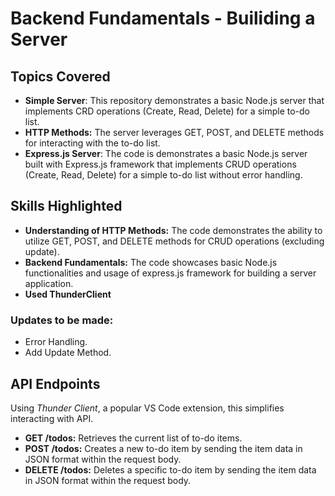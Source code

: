 # Backend Fundamentals - Builiding a Server

## Topics Covered
- **Simple Server**: This repository demonstrates a basic Node.js server that implements CRD operations (Create, Read, Delete) for a simple to-do list.
- **HTTP Methods:** The server leverages GET, POST, and DELETE methods for interacting with the to-do list.
- **Express.js Server**: The code is demonstrates a basic Node.js server built with Express.js framework that implements CRUD operations (Create, Read, Delete) for a simple to-do list without error handling.

## Skills Highlighted
- **Understanding of HTTP Methods:** The code demonstrates the ability to utilize GET, POST, and DELETE methods for CRUD operations (excluding update).
- **Backend Fundamentals:** The code showcases basic Node.js functionalities and usage of express.js framework for building a server application.
- **Used ThunderClient** 

### Updates to be made:
- Error Handling.
- Add Update Method.

## API Endpoints    
Using *Thunder Client*, a popular VS Code extension, this simplifies interacting with API.
- **GET /todos:** Retrieves the current list of to-do items.
- **POST /todos:** Creates a new to-do item by sending the item data in JSON format within the request body. 
- **DELETE /todos:** Deletes a specific to-do item by sending the item data in JSON format within the request body.